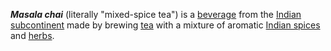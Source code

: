 __*Masala chai*__ (literally "mixed-spice tea") is a [beverage](http://en.wikipedia.org/wiki/Beverage) from the [Indian subcontinent](http://en.wikipedia.org/wiki/Indian_subcontinent) made by brewing [tea](http://en.wikipedia.org/wiki/Indian_subcontinent) with a mixture of aromatic [Indian spices](http://en.wikipedia.org/wiki/List_of_Indian_spices) and [herbs](http://en.wikipedia.org/wiki/Herb).
